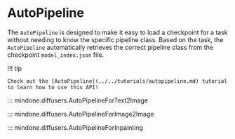 <!--Copyright 2025 The HuggingFace Team. All rights reserved.

Licensed under the Apache License, Version 2.0 (the "License"); you may not use this file except in compliance with
the License. You may obtain a copy of the License at

http://www.apache.org/licenses/LICENSE-2.0

Unless required by applicable law or agreed to in writing, software distributed under the License is distributed on
an "AS IS" BASIS, WITHOUT WARRANTIES OR CONDITIONS OF ANY KIND, either express or implied. See the License for the
specific language governing permissions and limitations under the License.
-->

# AutoPipeline

The `AutoPipeline` is designed to make it easy to load a checkpoint for a task without needing to know the specific pipeline class. Based on the task, the `AutoPipeline` automatically retrieves the correct pipeline class from the checkpoint `model_index.json` file.

!!! tip

	Check out the [AutoPipeline](../../tutorials/autopipeline.md) tutorial to learn how to use this API!

::: mindone.diffusers.AutoPipelineForText2Image

::: mindone.diffusers.AutoPipelineForImage2Image

::: mindone.diffusers.AutoPipelineForInpainting
